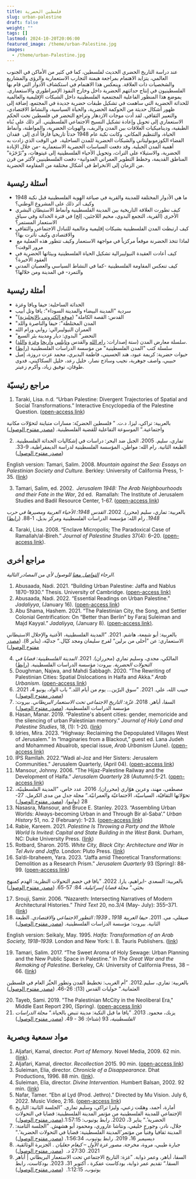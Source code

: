 ```yaml
---
title: فلسطين الحضرية
slug: urban-palestine
draft: false
weight: ""
tags: []
lastmod: 2024-10-20T20:06:00
featured_image: /theme/urban-Palestine.jpg
images:
  - /theme/urban-Palestine.jpg
---
```

عند دراسة التاريخ الحضري الحديث لفلسطين، كما في كثير من الأماكن في الجنوب العالمي، يتزايد الاهتمام بمراجعة هيمنة التجارب الاستعمارية والرؤى والمشاريع والشخصيات ذات العلاقة. وينعكس هذا الاهتمام في استكشاف الأدوار التي قام بها الفلسطينيون في إنتاج حداثتهم الحضرية داخل وخارج النفوذ الإمبراطوري والاستعماري. يموضع هذا المنظور الفاعلية المجتمعية الفلسطينية داخل الشبكات الإقليمية والعالمية للحداثة الحضرية التي ساهمت في تشكيل طبقات حضرية جديدة في المجتمع، إضافة إلى ظهور أشكال حديثة من الحوكمة الحضرية، والحياة السياسية، والنشاط الاقتصادي، والتعبير الثقافي. لقد أدت موجات الازدهار وتراجع التحضر في فلسطين تحت الحكم الاستعماري إلى تحويل وإعادة تشكيل النسيج الاجتماعي الفلسطيني. أثر ذلك على بُناه الطبقية، وديناميكيات العلاقات بين المدن والريف، والهويات الحضرية، والمواطنة، وأنماط الحياة، والتنظيم المكاني. وكانت نكبة عام 1948 حدثاً تاريخياً فارقاً أدى إلى  فقدان الفضاء الكوزموبوليتاني والشبكات الحضرية للمدن الساحلية،  في الوقت الذي زادت به أهمية المدن الجبلية. وقد دفعت السياسات الحضرية الاستعمارية -من خلال الإبادة الحضرية، والاستيلاء على التراث، وتحويل الأحياء الفلسطينية إلى غيتوهات، و”بَرْجَزَة“ المناطق القديمة، وخطط التطوير العمراني العدوانية- دفعت الفلسطينيين لأكثر من قرن من الزمان إلى الانخراط في أشكال مختلفة من المقاومة الحضرية.

## أسئلة رئيسية

- ما هي الأدوار المختلفة للمدينة والقرية في صياغة الهوية الفلسطينية قبل نكبة 1948 وكيف أثر ذلك على المشروع الوطني؟
- كيف تطورت العلاقة التاريخية بين المدينة الفلسطينية وأنماط الاستيطان البشري الأخرى (القرية، التجمع البدوي، مخيم اللاجئين، إلخ) في فترة الحداثة وفي سياق الاستعمار المستمر؟
- كيف ارتبطت المدن الفلسطينية بشبكات إقليمية وعالمية للتبادل الاجتماعي والثقافي والاقتصادي وكيف تأثرت بها؟
-  لماذا تتخذ الحضرنة موقعاً مركزياً في مواجهة الاستعمار وكيف تتطور هذه العملية مع مرور الوقت؟
- كيف أعادت العقيدة النيوليبرالية تشكيل الحياة الفلسطينية وبيئاتها الحضرية في العقود الأخيرة؟
- كيف تنعكس المقاومة الفلسطينية -كما في النشاط السياسي والعصيان المدني والتمرد- في المدينة ومن خلالها؟

## **أمثلة رئيسية**

- الحداثة الساحلية: حيفا ويافا وغزة
- سردية "المدينة البيضاء والمدينة السوداء": يافا وتل أبيب
- "القدس: القصة الكاملة" ([موقع إلكتروني بالإنجليزية](https://www.jerusalemstory.com/en))
- "المدن المختلطة": حيفا والناصرة واللد
- العمران النيوليبرالي: روابي ورام الله
- "التحضر" البدوي: ديار ومدينة بئر السبع
- سلسلة معارض المدن (ستة إصدارات: [رام الله](https://universes.art/en/nafas/articles/2010/ramallah) والقدس و[نابلس](http://museum.birzeit.edu/ar/exhibitions/%D9%85%D8%A7-%D8%A8%D9%8A%D9%86-%D8%B9%D9%8A%D8%A8%D8%A7%D9%84-%D9%88%D8%AC%D8%B1%D8%B2%D9%8A%D9%85) و[أريحا](http://museum.birzeit.edu/ar/exhibitions/%D8%A3%D8%B1%D9%8A%D8%AD%D8%A7-%E2%80%93-%D8%A7%D9%84%D8%A3%D9%82%D8%B1%D8%A8-%D8%A7%D9%84%D9%89-%D8%A7%D9%84%D8%A7%D8%B1%D8%B6%D8%8C-%D8%A7%D9%84%D8%A7%D8%A8%D8%B9%D8%AF-%D9%85%D9%86-%D8%A7%D9%84%D8%B3%D9%85%D8%A7%D8%A1-%D8%A7%D9%84%D9%86%D8%B3%D8%AE%D8%A9-%D8%A7%D9%84%D8%B1%D8%A7%D8%A8%D8%B9%D8%A9-%D9%85%D9%86-%D9%85%D8%B9%D8%B1%D8%B6-%D8%A7%D9%84%D9%85%D8%AF%D9%86) و[غزة](http://museum.birzeit.edu/ar/exhibitions/%D9%85%D8%B9%D8%B1%D8%B6-%D8%A7%D9%84%D9%85%D8%AF%D9%86-%D8%A7%D9%84%D8%AE%D8%A7%D9%85%D8%B3%D8%8C-%D8%A7%D8%B9%D8%A7%D8%AF%D8%A9-%D8%A7%D8%B9%D9%85%D8%A7%D8%B1-%D8%BA%D8%B2%D8%A9) و[اللد](http://museum.birzeit.edu/ar/exhibitions/%D9%85%D8%B9%D8%B1%D8%B6-%D8%A7%D9%84%D9%85%D8%AF%D9%86-%D8%A7%D9%84%D8%AE%D8%A7%D9%85%D8%B3%D8%8C-%D8%A7%D8%B9%D8%A7%D8%AF%D8%A9-%D8%A7%D8%B9%D9%85%D8%A7%D8%B1-%D8%BA%D8%B2%D8%A9)).
- سلسلة كتب "المدن الفلسطينية" من مؤسسة الدراسات الفلسطينية ([رابط](https://www.palestine-studies.org/en/books/explorer1?f%5B0%5D=field_book_type%3A17061))
- حيوات حضرية: كريمة عبود، هند الحسيني، فاطمة البديري، محمد عزت دروزة، إميل حبيبي، واصف جوهرية، نجيب وساذج نصار، خليل رعد، خليل السكاكيني، فدوى طوقان، توفيق زياد، وأكرم زعيتر.

## مراجع رئيسيّة

1. Taraki, Lisa. n.d. “Urban Palestine: Divergent Trajectories of Spatial and Social Transformations.” Interactive Encyclopedia of the Palestine Question. ([open-access link](https://www.palquest.org/en/highlight/14513/urban-palestine))

بالعربية: تراكي، ليزا. د.ت. ” فلسطين الحضريّة: مسارات متباينة لتحوّلات مكانية واجتماعية.“ الموسوعة التفاعلية للقضية الفلسطينية. ([مصدر مفتوح الوصول](https://www.palquest.org/ar/highlight/14514/%D9%81%D9%84%D8%B3%D8%B7%D9%8A%D9%86-%D8%A7%D9%84%D8%AD%D8%B6%D8%B1%D9%8A%D9%91%D8%A9))

2. تماري، سليم. 2005. الجبل ضد البحر: دراسات في إشكاليات الحداثة الفلسطينية. الطبعة الثانية. رام الله: مواطن، المؤسسة الفلسطينية لدراسة الديمقراطية، 9-33. ([مصدر مفتوح الوصول](https://muwatin.birzeit.edu/sites/default/files/publications/attachments/Salim%E2%80%AD_%E2%80%ACBook%E2%80%AD_sm.pdf))

English version: Tamari, Salim. 2008. *Mountain against the Sea:* *Essays on Palestinian Society and Culture.* Berkley: University of California Press, 1-35. ([link](https://www.ucpress.edu/book/9780520251298/mountain-against-the-sea))

3. Tamari, Salim, ed. 2002.  *Jerusalem 1948: The Arab Neighbourhoods and their Fate in the War*, 2d ed.  Ramallah: The Institute of Jerusalem Studies and Badil Resource Center, 1-67. ([open-access link](https://www.palestine-studies.org/en/node/1649524))

بالعربية: تماري، سليم (محرر). 2002. *القدس 1948: الأحياء العربية ومصيرها في حرب 1948.* رام الله: مؤسسة الدراسات الفلسطينية ومركز بديل، 1-88. ([رابط](https://www.palestine-studies.org/ar/node/1648037))

4. Taraki, Lisa. 2008. “Enclave Micropolis; The Paradoxical Case of Ramallah/al-Bireh.” *Journal of Palestine Studies* 37(4): 6–20. ([open-access link](https://www.palquest.org/sites/default/files/Enclave_Micropolis_The_Paradoxical_Case_of_Ramallahal-Bireh-_Lisa_Taraki.pdf)).

## مراجع أخرى

*الرجاء [التواصل معنا](https://palestine.araburbanism.com/ar/contact/) للوصول لأي من المصادر التالية.*

1. Abusaada, Nadi. 2021. “Building Urban Palestine: Jaffa and Nablus 1870-1930.” Thesis. University of Cambridge. ([open-access link)](https://www.repository.cam.ac.uk/items/d344acc0-066b-4205-9c53-2ecbc64b41bb)
2. Abusaada, Nadi. 2022. “Essential Readings on Urban Palestine.” *Jadaliyya*, (January 16). ([open-access link](https://www.jadaliyya.com/Details/44213))
3. Abu Shama, Hashem. 2021. “The Palestinian City, the Song, and Settler Colonial Gentrification: On “Better than Berlin” by Faraj Suleiman and Majd Kayyal.” *Jadaliyya,* (January 8). ([open-access link)](https://www.jadaliyya.com/Details/42216).

بالعربية: أبو شمعة، هاشم. 2021. ”المدينة الفلسطينية، الأغنية والإحلال الاستيطاني الاستعماري: عن ”أحلى من برلين“ لفرج سليمان ومجد كيّال.“ جدليّة، (يناير 8). ([مصدر مفتوح الوصول](https://www.jadaliyya.com/Details/42214/%D8%A7%D9%84%D9%85%D8%AF%D9%8A%D9%86%D8%A9-%D8%A7%D9%84%D9%81%D9%84%D8%B3%D8%B7%D9%8A%D9%86%D9%8A%D8%A9%D8%8C-%D8%A7%D9%84%D8%A3%D8%BA%D9%86%D9%8A%D8%A9-%D9%88%D8%A7%D9%84%D8%A5%D8%AD%D9%84%D8%A7%D9%84-%D8%A7%D9%84%D8%A7%D8%B3%D8%AA%D9%8A%D8%B7%D8%A7%D9%86%D9%8A-%D8%A7%D9%84%D8%A7%D8%B3%D8%AA%D8%B9%D9%85%D8%A7%D8%B1%D9%8A-%D8%B9%D9%86-%D8%A3%D8%AD%D9%84%D9%89-%D9%85%D9%86-%D8%A8%D8%B1%D9%84%D9%8A%D9%86-%D9%84%D9%81%D8%B1%D8%AC-%D8%B3%D9%84%D9%8A%D9%85%D8%A7%D9%86-%D9%88%D9%85%D8%AC%D8%AF-%D9%83%D9%8A%D9%91%D8%A7%D9%84))

4. المالكي، مجدي، وسليم تماري (محرران). 2021. *المدينة الفلسطينية: قضايا في التحولات الحضرية*. بيروت: مؤسسة الدراسات الفلسطينية. ([رابط](https://www.palestine-studies.org/ar/node/1651672))
5. Doughman, Najwa, and Mahdi Sabbagh. 2020. “The Rewriting of Palestinian Cities: Spatial Dislocations in Haifa and Akka.” *Arab Urbanism*. ([open-access link](https://www.araburbanism.com/magazine/rewriting-palestinian-cities))
6. حبيب الله، علي. 2021. ”سوق البرّين… يوم من أيام اللد.“ باب الواد، يونيو 4، 2021. ([مصدر مفتوح الوصول](https://babelwad.com/ar/%d9%81%d9%84%d8%b3%d8%b7%d9%8a%d9%86/%d8%b3%d9%88%d9%82-%d8%a7%d9%84%d8%a8%d8%b1%d9%91%d9%8a%d9%86-%d9%8a%d9%88%d9%85-%d9%85%d9%86-%d8%a3%d9%8a%d8%a7%d9%85-%d8%a7%d9%84%d9%84%d8%af/))
7. السقا، أباهر. 2018. *غزّة: التاريخ الاجتماعي تحت الاستعمار البريطاني.* بيروت: مؤسسة الدراسات الفلسطينية. ([مصدر مفتوح الوصول](https://palestine.araburbanism.com/img/%D8%BA%D8%B2%D8%A9%20%D8%A7%D9%84%D8%AA%D8%A7%D8%B1%D9%8A%D8%AE%20%D8%A7%D9%84%D8%A7%D8%AC%D8%AA%D9%85%D8%A7%D8%B9%D9%8A%20%D8%AA%D8%AD%D8%AA%20%D8%A7%D9%84%D8%A7%D8%B3%D8%AA%D8%B9%D9%85%D8%A7%D8%B1.pdf))
8. Hasan, Manar. 2019. “Palestine's absent cities: gender, memoricide and the silencing of urban Palestinian memory.” *Journal of Holy Land and Palestine Studies*, 18, (1): 1-20. ([link](https://www.euppublishing.com/doi/abs/10.3366/hlps.2019.0200?journalCode=hlps))
9. Idries, Mira. 2023. “Highway: Reclaiming the Depopulated Villages West of Jerusalem.” In “Imaginaries from a Blackout,” guest ed. Lana Judeh and Mohammed Abualrob, special issue, *Arab Urbanism* (June). ([open-access link)](https://www.araburbanism.com/magazine/the-landscape-beyond-the-highway)
10. IPS Ramllah. 2022.“Wadi al-Joz and Her Sisters: Jerusalem Communities.” Jerusalem Quarterly, (April 04). ([open-access link](https://www.palestine-studies.org/en/node/1652704))
11. Mansour, Johnny. 2006. “The Hijaz-Palestine Railway and the Development of Haifa.” *Jerusalem Quarterly* 28 (Autumn):5-21. ([open-access link](https://www.palestine-studies.org/en/node/77910))
12. مصطفى، مهند، وعرين هوّاري (محرران). 2016. عدد خاص، ”المدينة الفلسطينيّة، تحوّلاتها الثقافيّة، السياسيّة، الاجتماعيّة والعمرانيّة.“ مجلة جدل من مدى الكرمل، 27-28 (يوليو). ([مصدر مفتوح الوصول](https://mada-research.org/storage/uploads/2016/08/JDL2728-Full.pdf))
13. Nasasra, Mansour, and Bruce E. Stanley. 2023. “Assembling Urban Worlds: Always-becoming Urban in and Through Bir al-Saba’.” *Urban History* 51, no. 2 (February): 1–23. ([open-access link](https://www.researchgate.net/publication/368269911_Assembling_urban_worlds_always-becoming_urban_in_and_through_Bir_al-Saba'))  
14. Rabie, Kareem. 2021. *Palestine Is Throwing a Party and the Whole World Is Invited: Capital and State Building in the West Bank.* Durham, NC: Duke University Press. ([link](https://www.dukeupress.edu/Assets/PubMaterials/978-1-4780-1409-6_601.pdf))
15. Rotbard, Sharon. 2015. *White City, Black City: Architecture and War in Tel Aviv and Jaffa.* London: Pluto Press. ([link](https://www.plutobooks.com/9781783713141/white-city-black-city/))
16. Sa‘di-Ibraheem, Yara. 2023. “Jaffa amid Theoretical Transformations: Demolition as a Research Prism.” *Jerusalem Quarterly* 93 (Spring): 88-99. ([open-access link](https://www.palestine-studies.org/en/node/1653833))

بالعربية: السعدي -ابراهيم، يارا. 2022. ”يافا في خضم التحولات النظرية: الهدم كمنهج بحثي.“ *مجلة قضايا إسرائيلية،* 84: 57-65. ([مصدر مفتوح الوصول](https://www.palestineforum.net/%d9%8a%d8%a7%d9%81%d8%a7-%d9%81%d9%8a-%d8%ae%d8%b6%d9%85-%d8%a7%d9%84%d8%aa%d8%ad%d9%88%d9%84%d8%a7%d8%aa-%d8%a7%d9%84%d9%87%d8%af%d9%85-%d9%83%d9%85%d9%86%d9%87%d8%ac-%d8%a8%d8%ad%d8%ab%d9%8a/#:~:text=%D8%AA%D8%AD%D8%AA%20%D8%B9%D9%86%D9%88%D8%A7%D9%86%20%3A%20%D9%8A%D8%A7%D9%81%D8%A7%20%D9%81%D9%8A%20%D8%AE%D8%B6%D9%85%20%D8%A7%D9%84%D8%AA%D8%AD%D9%88%D9%84%D8%A7%D8%AA-%20%D8%A7%D9%84%D9%87%D8%AF%D9%85,%D8%A7%D9%84%D9%81%D9%84%D8%B3%D8%B7%D9%8A%D9%86%D9%8A%20%D8%B9%D9%84%D9%89%20%D8%A7%D9%84%D8%B1%D8%BA%D9%85%20%D9%85%D9%86%20%D8%A7%D8%AE%D8%AA%D9%84%D8%A7%D9%81%20%D9%87%D9%88%D9%8A%D8%A7%D8%AA%20%D8%A7%D9%84%D9%85%D8%B3%D8%AA%D8%B9%D9%85%D8%B1%D9%8A%D9%86%20%D9%88%D8%B3%D9%8A%D8%A7%D8%B3%D8%A7%D8%AA%D9%87%D9%85.))

17. Srouji, Samir. 2006. “Nazareth: Intersecting Narratives of Modern Architectural Histories.” *Third Text* 20, no.3/4 (May- July): 355–371. ([link](https://doi.org/10.1080/09528820600853837))
18. صيقلي، مي. 2011. *حيفا العربية 1918 ـ 1939: التطور الاجتماعي والاقتصادي.* الطبعة الثانية. بيروت: مؤسسة الدراسات الفلسطينية. ([مصدر مفتوح الوصول](https://palestine.araburbanism.com/img/%D8%AD%D9%8A%D9%81%D8%A7%20%D8%A7%D9%84%D8%B9%D8%B1%D8%A8%D9%8A%D8%A9%201918-1939.pdf))

English version: Seikaly, May. 1995. *Haifa: Transformation of an Arab Society, 1918–1939*. London and New York: I. B. Tauris Publishers. ([link](https://archive.org/details/haifatransformat0000seik/mode/2up))

19. Tamari, Salim. 2017. “The Sweet Aroma of Holy Sewage: Urban Planning and the New Public Space in Palestine.” In *The Great War and the Remaking of Palestine*. Berkeley, CA: University of California Press, 38 – 66. ([link](https://www.ucpress.edu/book/9780520291263/the-great-war-and-the-remaking-of-palestine))

بالعربية: تماري، سليم.2012. ”أم الغريب: تخطيط المدن وتطور الحيِّز العام في فلسطين العثمانية.“ حوليات القدس (13): 26-46. ([مصدر مفتوح الوصول](https://store.palestine-studies.org/sites/default/files/hq-articles/11464.pdf))

20. Tayeb, Sami. 2019. "The Palestinian McCity in the Neoliberal Era," Middle East Report 290, (Spring). ([open-access link](https://merip.org/2019/07/the-palestinian-mccity-in-the-neoliberal-era/))
21. يزبك، محمود. 2013. ”يافا ما قبل النكبة: مدينة تنبض بالحياة.“ *مجلة الدراسات الفلسطينية،* 93 (شتاء): 36 - 49. ([مصدر مفتوح الوصول](https://store.palestine-studies.org/sites/default/files/mdf-articles/MDF_036-049.pdf))

## **مواد سمعية وبصرية**

1. Aljafari, Kamal, director. *Port of Memory.* Novel Media, 2009. 62 min. ([link](https://kamalaljafari.art/This-Place-They-Dried-From-The-Sea-An-Interview-with-Kamal-Aljafari)).
2. Aljafari, Kamal, director. *Recollection* 2015. 90 min. ([open-access link](https://www.youtube.com/watch?v=IMEi8MEKgYU))
3. Suleiman, Elia, director. *Chronicle of a Disappearance.* Dhat Productions, 1996. 88 min. ([link](https://www.youtube.com/watch?v=MD4EKZ0p4iw)).
4. Suleiman, Elia, director. *Divine Intervention.* Humbert Balsan, 2002. 92 min. ([link](https://vimeo.com/8623241))
5. Nafar, Tamer. “Ebn al Lyd (Prod. Jethro).” Directed by Mu Vision. July 6, 2022. Music Video, 2:16. ([open-access link](https://www.youtube.com/watch?v=Jo4y0PJC2II))
6. أمارة، أحمد، وهمّت زعبي، وليزا تراكي، وسليم تماري. ”الجلسة الثانية: التاريخ الإجتماعي للمدينة الفلسطينية من مؤتمر المدينة الفلسطينية: قضايا في التحولات الحضرية’.“ يناير 3، 2020. رابط يوتيوب: 1:57:15.([مصدر مفتوح الوصول](https://www.youtube.com/watch?v=kg021YTgJ2g&list=PL3-hGOuLVJpt2M_zWklAJ-NR-Y9gCoNS0&index=2))
7. جلال، نادر، وجورج خليفي، ونتاشا عاروري، ومحمود أبو هشهش. ”الجلسة الثامنة: المدينة ثقافيا وفنياً من مؤتمر’المدينة الفلسطينية: قضايا في التحولات الحضرية'.“ ديسيمبر 16، 2019. رابط يوتيوب، 1:56:34. ([مصدر مفتوح الوصول](https://www.youtube.com/watch?v=dJlAk2LZ_hc&list=PL3-hGOuLVJpt2M_zWklAJ-NR-Y9gCoNS0&index=9))
8. جبارة طيبي، مروة، مخرجة. *مصور غزة الأول – كيغام جغليان* . الجزيرة الوثائقية. 2021. 27:30 د.  ([مصدر مفتوح الوصول](https://www.youtube.com/watch?v=tosuD3YwjhA))
9. السقا، أباهر، وعمر ذوابة. ”غزة: التاريخ الاجتماعي تحت الاستعمار البريطاني | أباهر السقا.“ تقديم عمر ذوابة، بودكاست عفكرة ، أكتوبر 31، 2023. بودكاست، رابط يوتيوب، 1:12:15.  ([مصدر مفتوح الوصول](https://www.youtube.com/watch?v=vDBlPC7qMKw))
